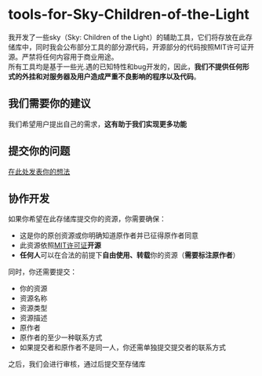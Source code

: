 # tools-for-Sky-Children-of-the-Light
我开发了一些sky（Sky: Children of the Light）的辅助工具，它们将存放在此存储库中，同时我会公布部分工具的部分源代码，开源部分的代码按照MIT许可证开源。严禁将任何内容用于商业用途。  
所有工具均是基于一些光.遇的已知特性和bug开发的，因此，**我们不提供任何形式的外挂和对服务器及用户造成严重不良影响的程序以及代码**。  
## 我们需要你的建议
我们希望用户提出自己的需求，**这有助于我们实现更多功能**
## 提交你的问题
[在此处发表你的想法](https://github.com/zghzd/tools-for-Sky-Children-of-the-Light/issues)
## 协作开发
如果你希望在此存储库提交你的资源，你需要确保：  
- 这是你的原创资源或你明确知道原作者并已征得原作者同意
- 此资源依照[MIT许可证](https://github.com/zghzd/tools-for-Sky-Children-of-the-Light/blob/main/LICENSE)**开源**
- **任何人**可以在合法的前提下**自由使用、转载**你的资源（**需要标注原作者**）

同时，你还需要提交：
- 你的资源
- 资源名称
- 资源类型
- 资源描述
- 原作者
- 原作者的至少一种联系方式
- 如果提交者和原作者不是同一人，你还需单独提交提交者的联系方式

之后，我们会进行审核，通过后提交至存储库
